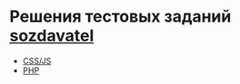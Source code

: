 # Решения тестовых заданий [sozdavatel](http://sozdavatel.ru/)

* [CSS/JS](.tree/master/js)
* [PHP](.tree/master/php)

